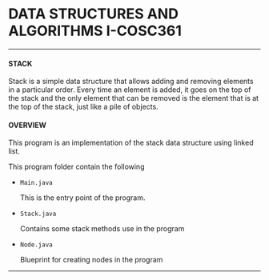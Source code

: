 # DATA STRUCTURES AND ALGORITHMS I-COSC361
____
#### STACK
Stack is a simple data structure that allows adding and removing elements in a particular order. Every time an element is added, it goes on the top of the stack and the only element that can be removed is the element that is at the top of the stack, just like a pile of objects.

#### OVERVIEW
 This program is an implementation of the stack data structure using linked list.
 
This program folder contain the following
- `Main.java`

    This is the entry point of the program.
- `Stack.java`

    Contains some stack methods use in the program
- `Node.java`

    Blueprint for creating nodes in the program

___    
